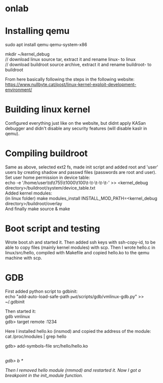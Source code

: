 # onlab

# Installing qemu
sudo apt install qemu qemu-system-x86

mkdir ~/kernel_debug  
// download linux source tar, extract it and rename linux-<version> to linux  
// download buildroot source archive, extract it and rename buildroot-<version> to buildroot
 

From here basically following the steps in the following website:  
https://www.nullbyte.cat/post/linux-kernel-exploit-development-environment/

# Building linux kernel
Configured everything just like on the website, but didnt apply KASan debugger and didn't disable any security features (will disable kaslr in qemu).

# Compiling buildroot
Same as above, selected ext2 fs, made init script and added root and 'user' users by creating shadow and passwd files (passwords are root and user).
Set user home permission in device table:  
echo -e '/home/user\td\t755\t1000\t100\t-\t-\t-\t-\t-' >> <kernel_debug directory>/buildroot/system/device_table.txt  
Added kernel modules:  
(in linux folder) make modules_install INSTALL_MOD_PATH=<kernel_debug directory>/buildroot/overlay  
And finally make source & make

# Boot script and testing
Wrote boot.sh and started it. Then added ssh keys with ssh-copy-id, to be able to copy files (mainly kernel modules) with scp.
Then I wrote hello.c in linux/src/hello, compiled with Makefile and copied hello.ko to the qemu machine with scp.

# GDB
First added python script to gdbinit:  
echo "add-auto-load-safe-path `pwd`/scripts/gdb/vmlinux-gdb.py" >> ~/.gdbinit  

Then started it:  
gdb vmlinux  
gdb> target remote :1234

Here I installed hello.ko (insmod) and copied the address of the module:  
cat /proc/modules | grep hello  

gdb> add-symbols-file src/hello/hello.ko <address copied>  
gdb> b *<address copied>  
  
Then I removed hello module (rmmod) and restarted it. Now I got a breakpoint in the init_module function.
